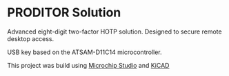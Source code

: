 # PRODITOR Solution

Advanced eight-digit two-factor HOTP solution. Designed to secure remote desktop access.

USB key based on the ATSAM-D11C14 microcontroller. 

This project was build using [Microchip Studio](https://www.microchip.com/en-us/tools-resources/develop/microchip-studio) and [KiCAD](https://www.kicad.org/)
